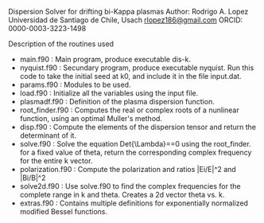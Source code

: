 Dispersion Solver for drifting bi-Kappa plasmas
Author: Rodrigo A. Lopez
        Universidad de Santiago de Chile, Usach
        rlopez186@gmail.com
        ORCID: 0000-0003-3223-1498

Description of the routines used

- main.f90 : Main program, produce executable dis-k.
- nyquist.f90 : Secundary program, produce executable nyquist.
                Run this code to take the initial seed at k0, and
		include it in the file input.dat.
- params.f90 : Modules to be used.
- load.f90 : Initialize all the variables using the input file.
- plasmadf.f90 : Definition of the plasma dispersion function.
- root_finder.f90 : Computes the real or complex roots of a nunlinear
                    function, using an optimal Muller's method.
- disp.f90 : Compute the elements of the dispersion tensor and return
             the determinant of it.
- solve.f90 : Solve the equation Det{\Lambda}==0 using the root_finder.
              for a fixed value of theta, return the corresponding
	      complex frequency for the entire k vector. 
- polarization.f90 : Compute the polarization and ratios |Ei/E|^2 and 
                     |Bi/B|^2
- solve2d.f90 : Use solve.f90 to find the complex frequencies for the
                complete range in k and theta. Creates a 2d vector
		theta vs. k.
- extras.f90 : Contains multiple definitions for exponentially
               normalized modified Bessel functions.
              
